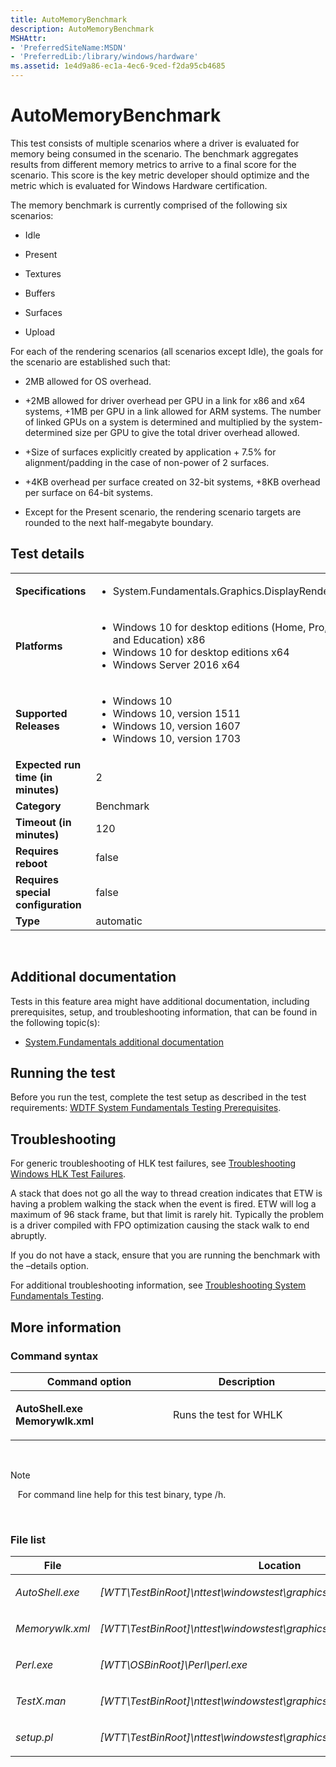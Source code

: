 ```yaml
---
title: AutoMemoryBenchmark
description: AutoMemoryBenchmark
MSHAttr:
- 'PreferredSiteName:MSDN'
- 'PreferredLib:/library/windows/hardware'
ms.assetid: 1e4d9a86-ec1a-4ec6-9ced-f2da95cb4685
---
```


# <span id="p_hlk_test.cdcc3607-ae2c-4e38-954b-fc6a2ef27e63"></span>AutoMemoryBenchmark


This test consists of multiple scenarios where a driver is evaluated for memory being consumed in the scenario. The benchmark aggregates results from different memory metrics to arrive to a final score for the scenario. This score is the key metric developer should optimize and the metric which is evaluated for Windows Hardware certification.

The memory benchmark is currently comprised of the following six scenarios:

-   Idle

-   Present

-   Textures

-   Buffers

-   Surfaces

-   Upload

For each of the rendering scenarios (all scenarios except Idle), the goals for the scenario are established such that:

-   2MB allowed for OS overhead.

-   +2MB allowed for driver overhead per GPU in a link for x86 and x64 systems, +1MB per GPU in a link allowed for ARM systems. The number of linked GPUs on a system is determined and multiplied by the system-determined size per GPU to give the total driver overhead allowed.

-   +Size of surfaces explicitly created by application + 7.5% for alignment/padding in the case of non-power of 2 surfaces.

-   +4KB overhead per surface created on 32-bit systems, +8KB overhead per surface on 64-bit systems.

-   Except for the Present scenario, the rendering scenario targets are rounded to the next half-megabyte boundary.

## <span id="Test_details"></span><span id="test_details"></span><span id="TEST_DETAILS"></span>Test details


<table>
<colgroup>
<col width="50%" />
<col width="50%" />
</colgroup>
<tbody>
<tr class="odd">
<td><strong>Specifications</strong></td>
<td><ul>
<li>System.Fundamentals.Graphics.DisplayRender.Performance</li>
</ul></td>
</tr>
<tr class="even">
<td><strong>Platforms</strong></td>
<td><ul>
<li>Windows 10 for desktop editions (Home, Pro, Enterprise, and Education) x86</li>
<li>Windows 10 for desktop editions x64</li>
<li>Windows Server 2016 x64</li>
</ul></td>
</tr>
<tr class="odd">
<td><strong>Supported Releases</strong></td>
<td><ul>
<li>Windows 10</li>
<li>Windows 10, version 1511</li>
<li>Windows 10, version 1607</li>
<li>Windows 10, version 1703</li>
</ul></td>
</tr>
<tr class="even">
<td><strong>Expected run time (in minutes)</strong></td>
<td>2</td>
</tr>
<tr class="odd">
<td><strong>Category</strong></td>
<td>Benchmark</td>
</tr>
<tr class="even">
<td><strong>Timeout (in minutes)</strong></td>
<td>120</td>
</tr>
<tr class="odd">
<td><strong>Requires reboot</strong></td>
<td>false</td>
</tr>
<tr class="even">
<td><strong>Requires special configuration</strong></td>
<td>false</td>
</tr>
<tr class="odd">
<td><strong>Type</strong></td>
<td>automatic</td>
</tr>
</tbody>
</table>

 

## <span id="Additional_documentation"></span><span id="additional_documentation"></span><span id="ADDITIONAL_DOCUMENTATION"></span>Additional documentation


Tests in this feature area might have additional documentation, including prerequisites, setup, and troubleshooting information, that can be found in the following topic(s):

-   [System.Fundamentals additional documentation](system-fundamentals-additional-documentation.md)

## <span id="Running_the_test"></span><span id="running_the_test"></span><span id="RUNNING_THE_TEST"></span>Running the test


Before you run the test, complete the test setup as described in the test requirements: [WDTF System Fundamentals Testing Prerequisites](wdtf-system-fundamentals-testing-prerequisites.md).

## <span id="Troubleshooting"></span><span id="troubleshooting"></span><span id="TROUBLESHOOTING"></span>Troubleshooting


For generic troubleshooting of HLK test failures, see [Troubleshooting Windows HLK Test Failures](..\user\troubleshooting-windows-hlk-test-failures.md).

A stack that does not go all the way to thread creation indicates that ETW is having a problem walking the stack when the event is fired. ETW will log a maximum of 96 stack frame, but that limit is rarely hit. Typically the problem is a driver compiled with FPO optimization causing the stack walk to end abruptly.

If you do not have a stack, ensure that you are running the benchmark with the –details option.

For additional troubleshooting information, see [Troubleshooting System Fundamentals Testing](troubleshooting-system-fundamentals-testing.md).

## <span id="More_information"></span><span id="more_information"></span><span id="MORE_INFORMATION"></span>More information


### <span id="Command_syntax"></span><span id="command_syntax"></span><span id="COMMAND_SYNTAX"></span>Command syntax

<table>
<colgroup>
<col width="50%" />
<col width="50%" />
</colgroup>
<thead>
<tr class="header">
<th>Command option</th>
<th>Description</th>
</tr>
</thead>
<tbody>
<tr class="odd">
<td><p><strong>AutoShell.exe Memorywlk.xml</strong></p></td>
<td><p>Runs the test for WHLK</p></td>
</tr>
</tbody>
</table>

 

>[!NOTE]
>  
For command line help for this test binary, type /h.

 

### <span id="File_list"></span><span id="file_list"></span><span id="FILE_LIST"></span>File list

<table>
<colgroup>
<col width="50%" />
<col width="50%" />
</colgroup>
<thead>
<tr class="header">
<th>File</th>
<th>Location</th>
</tr>
</thead>
<tbody>
<tr class="odd">
<td><p><em>AutoShell.exe</em></p></td>
<td><p><em>[WTT\TestBinRoot]\nttest\windowstest\graphics\perfx2\</em></p></td>
</tr>
<tr class="even">
<td><p><em>Memorywlk.xml</em></p></td>
<td><p><em>[WTT\TestBinRoot]\nttest\windowstest\graphics\perfx2\</em></p></td>
</tr>
<tr class="odd">
<td><p><em>Perl.exe</em></p></td>
<td><p><em>[WTT\OSBinRoot]\Perl\perl.exe</em></p></td>
</tr>
<tr class="even">
<td><p><em>TestX.man</em></p></td>
<td><p><em>[WTT\TestBinRoot]\nttest\windowstest\graphics\perfx2\</em></p></td>
</tr>
<tr class="odd">
<td><p><em>setup.pl</em></p></td>
<td><p><em>[WTT\TestBinRoot]\nttest\windowstest\graphics\perfx2\MemoryBenchmark</em></p></td>
</tr>
</tbody>
</table>

 

 

 







